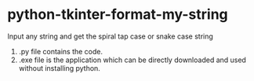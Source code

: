 # python-tkinter-format-my-string

Input any string and get the spiral tap case or snake case string

1. .py file contains the code.
2. .exe file is the application which can be directly downloaded and used without installing python.
